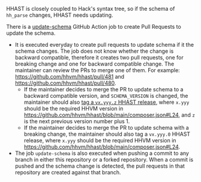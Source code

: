 HHAST is closely coupled to Hack's syntax tree, so if the schema of `hh_parse` changes, HHAST needs updating.

There is a [update-schema](https://github.com/hhvm/hhast/blob/27318055fd122777e8279c673ee2d578d32cbc03/.github/workflows/build-and-test.yml#L45) GitHub Action job to create Pull Requests to update the schema. 

- It is executed everyday to create pull requests to update schema if it the schema changes. The job does not know whether the change is backward compatible, therefore it creates two pull requests, one for breaking change and one for backward compatible change. The maintainer can review the PRs to merge one of them. For example: https://github.com/hhvm/hhast/pull/481 and https://github.com/hhvm/hhast/pull/480.
  - If the maintainer decides to merge the PR to update schema to a backward compatible version, and `SCHEMA_VERSION` is changed, the maintainer should also [tag a `vx.yyy.z` HHAST release](https://github.com/hhvm/hhast/releases/new), where `x.yyy` should be the required HHVM version in https://github.com/hhvm/hhast/blob/main/composer.json#L24, and `z` is the next previous version number plus 1.
  - If the maintainer decides to merge the PR to update schema with a breaking change, the maintainer should also tag a `vx.yyy.0` HHAST release, where `x.yyy` should be the required HHVM version in https://github.com/hhvm/hhast/blob/main/composer.json#L24.
- The job `update-schema` is also executed when pushing a commit to any branch in either this repository or a forked repository. When a commit is pushed and the schema change is detected, the pull requests in that repository are created against that branch.
